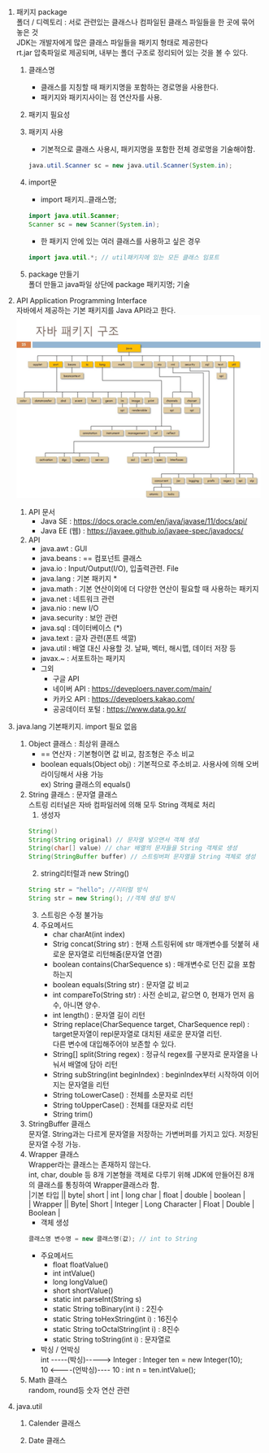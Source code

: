 1. 패키지 package  
	폴더 / 디렉토리 : 서로 관련있는 클래스나 컴파일된 클래스 파일들을 한 곳에 묶어 놓은 것  
	JDK는 개발자에게 많은 클래스 파일들을 패키지 형태로 제공한다  
	rt.jar 압축파일로 제공되며, 내부는 폴더 구조로 정리되어 있는 것을 볼 수 있다.  
	
	1) 클래스명
		- 클래스를 지칭할 때 패키지명을 포함하는 경로명을 사용한다.  
		- 패키지와 패키지사이는 점 연산자를 사용.  
 	2) 패키지 필요성  

	3) 패키지 사용  
		- 기본적으로 클래스 사용시, 패키지명을 포함한 전체 경로명을 기술해야함.  
		```java
		java.util.Scanner sc = new java.util.Scanner(System.in);
		```
	4) import문
		- import 패키지..클래스명;
		```java
		import java.util.Scanner;
		Scanner sc = new Scanner(System.in);
		```
		- 한 패키지 안에 있는 여러 클래스를 사용하고 싶은 경우  
		```java
		import java.util.*; // util패키지에 있는 모든 클래스 임포트
		```  
	5) package 만들기  
		폴더 만들고 java파일 상단에 package 패키지명; 기술  

2. API Application Programming Interface  
	자바에서 제공하는 기본 패키지를 Java API라고 한다.
	![javapackage](./javapackage.jpg)
	
	1) API 문서  
		- Java SE : https://docs.oracle.com/en/java/javase/11/docs/api/  
		- Java EE (웹) : https://javaee.github.io/javaee-spec/javadocs/  
	2) API  
		- java.awt 		: GUI  
		- java.beans		: == 컴포넌트 클래스  
		- java.io			: Input/Output(I/O), 입출력관련. File  
		- java.lang		: 기본 패키지 *  
		- java.math		: 기본 연산이외에 더 다양한 연산이 필요할 때 사용하는 패키지  
		- java.net		: 네트워크 관련  
		- java.nio		: new I/O  
		- java.security		: 보안 관련  
		- java.sql		: 데이터베이스 (*)  
		- java.text		: 글자 관련(폰트 색깔)  
		- java.util		: 배열 대신 사용할 것. 날짜, 벡터, 해시맵, 데이터 저장 등  
		- javax.~ : 서포트하는 패키지  
		* 그외  
			- 구글 API  
			- 네이버 API : https://deveploers.naver.com/main/  
			- 카카오 API : https://deveploers.kakao.com/  
			- 공공데이터 포털 : https://www.data.go.kr/  

3. java.lang
	기본패키지. import 필요 없음
	1) Object 클래스 : 최상위 클래스
		* == 연산자 : 기본형이면 값 비교, 참조형은 주소 비교  
		* boolean equals(Object obj) : 기본적으로 주소비교. 사용사에 의해 오버라이딩해서 사용 가능  
		  ex) String 클래스의 equals()  
	2) String 클래스 : 문자열 클래스  
		스트링 리터널은 자바 컴파일러에 의해 모두 String 객체로 처리  
		1. 생성자  
		```java
		String()  
		String(String original) // 문자열 넣으면서 객체 생성  
		String(char[] value) // char 배열의 문자들을 String 객체로 생성  
		String(StringBuffer buffer) // 스트링버퍼 문자열을 String 객체로 생성  
		```
		2. string리터럴과 new String()  
		```java
		String str = "hello"; //리터럴 방식  
		String str = new String(); //객체 생성 방식  
		```
		3. 스트링은 수정 불가능  
		4. 주요메서드  
			- char charAt(int index)  
			- Strig concat(String str) : 현재 스트링뒤에 str 매개변수를 덧붙혀 새로운 문자열로 리턴해줌(문자열 연결)  
			- boolean contains(CharSequence s) : 매개변수로 던진 값을 포함하는지  
			- boolean equals(String str) : 문자열 값 비교  
			- int compareTo(String str) : 사전 순비교, 같으면 0, 현재가 먼저 음수, 아니면 양수.  
			- int length() : 문자열 길이 리턴  
			- String replace(CharSequence target, CharSequence repl) : target문자열이 repl문자열로 대치된 새로운 문자열 리턴.  
										   다른 변수에 대입해주어야 보존할 수 있다.  
			- String[] split(String regex) : 정규식 regex를 구분자로 문자열을 나눠서 배열에 담아 리턴  
			- String subString(int beginIndex) : beginIndex부터 시작하여 이어지는 문자열을 리턴  
			- String toLowerCase() : 전체를 소문자로 리턴  
			- String toUpperCase() : 전체를 대문자로 리턴  
			- String trim()  
	3) StringBuffer 클래스  
		문자열. String과는 다르게 문자열을 저장하는 가변버퍼를 가지고 있다. 저장된 문자열 수정 가능.  
	4) Wrapper 클래스  
		Wrapper라는 클래스는 존재하지 않는다.  
		int, char, double 등 8개 기본형을 객체로 다루기 위해 JDK에 만들어진 8개의 클래스를 통칭하여 Wrapper클래스라 함.  
		|기본 타입 || byte| short |    int    |  long char     | float | double | boolean |  
		| Wrapper || Byte| Short | Integer | Long Character | Float | Double | Boolean |  
		- 객체 생성  
		```java
		클래스명 변수명 = new 클래스명(값); // int to String
		```
		- 주요메서드  
			+ float floatValue()  
			+ int intValue()  
			+ long longValue()  
			+ short shortValue()  
			+ static int parseInt(String s)  
			+ static String toBinary(int i)	: 2진수  
			+ static String toHexString(int i) : 16진수  
			+ static String toOctalString(int i) : 8진수  
			+ static String toString(int i) : 문자열로  
		- 박싱 / 언박싱  
			int -----(박싱)-----> Integer : Integer ten = new Integer(10);  
			10 <----(언박싱)----   10  : int n = ten.intValue();  
	5) Math 클래스  
		random, round등 숫자 연산 관련

4. java.util
	1) Calender 클래스
	
	2) Date 클래스
